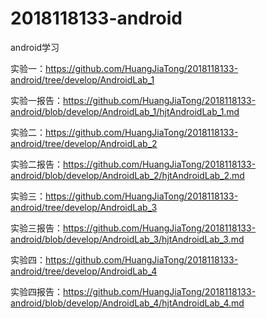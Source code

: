 # 2018118133-android
android学习

实验一：https://github.com/HuangJiaTong/2018118133-android/tree/develop/AndroidLab_1

实验一报告：https://github.com/HuangJiaTong/2018118133-android/blob/develop/AndroidLab_1/hjtAndroidLab_1.md

实验二：https://github.com/HuangJiaTong/2018118133-android/tree/develop/AndroidLab_2

实验二报告：https://github.com/HuangJiaTong/2018118133-android/blob/develop/AndroidLab_2/hjtAndroidLab_2.md

实验三：https://github.com/HuangJiaTong/2018118133-android/tree/develop/AndroidLab_3

实验三报告：https://github.com/HuangJiaTong/2018118133-android/blob/develop/AndroidLab_3/hjtAndroidLab_3.md

实验四：https://github.com/HuangJiaTong/2018118133-android/tree/develop/AndroidLab_4

实验四报告：https://github.com/HuangJiaTong/2018118133-android/blob/develop/AndroidLab_4/hjtAndroidLab_4.md

